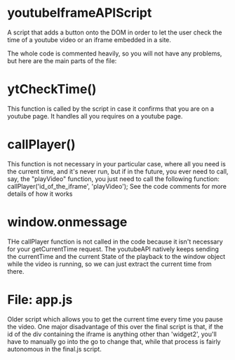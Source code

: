 # youtubeIframeAPIScript
A script that adds a button onto the DOM in order to let the user check the time of a youtube video or an iframe embedded in a site.


The whole code is commented heavily, so you will not have any problems, but here are the main parts of the file:
# ytCheckTime()
This function is called by the script in case it confirms that you are on a youtube page. It handles all you requires on a youtube page.

# callPlayer()
This function is not necessary in your particular case, where all you need is the current time, and it's never run, but if in the future, you ever need to call, say, the "playVideo" function, you just need to call the following function: callPlayer('id_of_the_iframe', 'playVideo'); See the code comments for more details of how it works

# window.onmessage 
THe callPlayer function is not called in the code because it isn't necessary for your getCurrentTime request. The youtubeAPI natively keeps sending the currentTime and the current State of the playback to the window object while the video is running, so we can just extract the current time from there.

# File: app.js
Older script which allows you to get the current time every time you pause the video. One major disadvantage of this over the final script is that, if the id of the div containing the iframe is anything other than 'widget2', you'll have to manually go into the go to change that, while that process is fairly autonomous in the final.js script.

